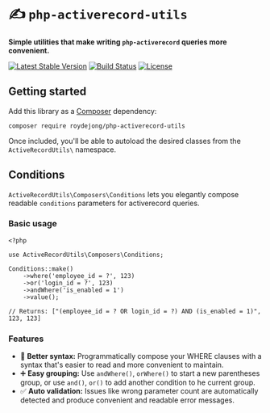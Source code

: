 # ✍ `php-activerecord-utils`
**Simple utilities that make writing `php-activerecord` queries more convenient.**

[![Latest Stable Version](https://poser.pugx.org/roydejong/php-activerecord-utils/v/stable)](https://packagist.org/packages/roydejong/php-activerecord-utils)
[![Build Status](https://travis-ci.org/roydejong/php-activerecord-utils.svg?branch=master)](https://travis-ci.org/roydejong/php-activerecord-utils)
[![License](https://poser.pugx.org/roydejong/php-activerecord-utils/license)](https://packagist.org/packages/roydejong/php-activerecord-utils)

## Getting started
Add this library as a [Composer](https://getcomposer.org/) dependency:

    composer require roydejong/php-activerecord-utils

Once included, you'll be able to autoload the desired classes from the `ActiveRecordUtils\` namespace.

## Conditions
`ActiveRecordUtils\Composers\Conditions` lets you elegantly compose readable `conditions` parameters for activerecord queries.

### Basic usage

```
<?php

use ActiveRecordUtils\Composers\Conditions;

Conditions::make()
    ->where('employee_id = ?', 123)
    ->or('login_id = ?', 123)
    ->andWhere('is_enabled = 1')
    ->value();

// Returns: ["(employee_id = ? OR login_id = ?) AND (is_enabled = 1)", 123, 123]
```

### Features

- 📝 **Better syntax:** Programmatically compose your WHERE clauses with a syntax that's easier to read and more convenient to maintain.
- ➕ **Easy grouping:** Use `andWhere()`, `orWhere()` to start a new parentheses group, or use `and()`, `or()` to add another condition to he current group.
- ✅ **Auto validation:** Issues like wrong parameter count are automatically detected and produce convenient and readable error messages.
